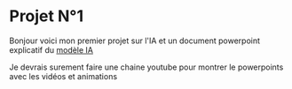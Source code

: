 # Projet N°1 
Bonjour voici mon premier projet sur l'IA et un document powerpoint explicatif du [modèle IA](https://github.com/IsupposeAxel/Projet-IA/blob/Projet-N%C2%B01/Mod%C3%A8le%20IA.pdf)

Je devrais surement faire une chaine youtube pour montrer le powerpoints avec les vidéos et animations
